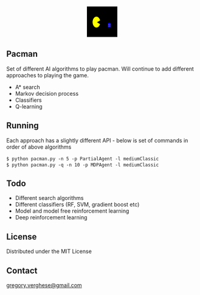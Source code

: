 <br />
<p align="center">
  <a href=>
    <img src="images/pacmanlogo.svg" alt="Logo" width="80" height="80">
  </a>

Pacman
-------------

Set of different AI algorithms to play pacman. Will continue to add different approaches to playing the game. 

* A* search
* Markov decision process
* Classifiers
* Q-learning

Running
-------------

Each approach has a slightly different API - below is set of commands in order of above algorithms

    $ python pacman.py -n 5 -p PartialAgent -l mediumClassic
    $ python pacman.py -q -n 10 -p MDPAgent -l mediumClassic
    

Todo
-------------

* Different search algorithms
* Different classifiers (RF, SVM, gradient boost etc)
* Model and model free reinforcement learning
* Deep reinforcement learning

License
-------------

Distributed under the MIT License

Contact
-------------

gregory.verghese@gmail.com
